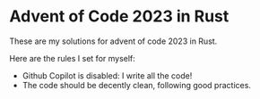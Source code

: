 # Advent of Code 2023 in Rust

These are my solutions for advent of code 2023 in Rust.

Here are the rules I set for myself:
- Github Copilot is disabled: I write all the code!
- The code should be decently clean, following good practices.
